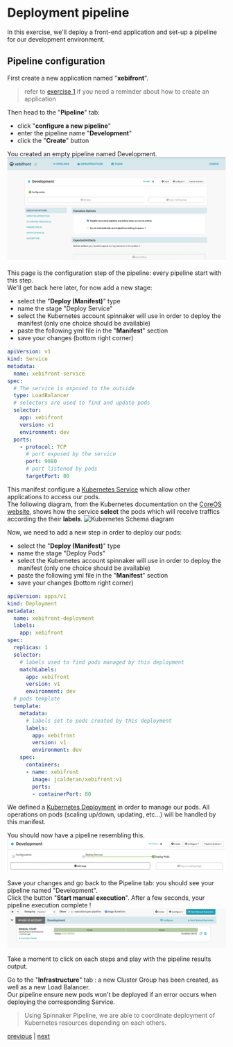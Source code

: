 # Deployment pipeline
In this exercise, we'll deploy a front-end application and set-up a pipeline for our development environment.

## Pipeline configuration
First create a new application named "**xebifront**".
> refer to [exercise 1](../../part1/exercise1/README.md) if you need a reminder about how to create an application

Then head to the "**Pipeline**" tab: 
- click "**configure a new pipeline**"
- enter the pipeline name "**Development**"
- click the "**Create**" button

You created an empty pipeline named Development.
![Pipeline configuration page](./emptyPipelineConfig.png)

This page is the configuration step of the pipeline: every pipeline start with this step.  
We'll get back here later, for now add a new stage:
- select the "**Deploy (Manifest)**" type
- name the stage "Deploy Service"
- select the Kubernetes account spinnaker will use in order to deploy the manifest (only one choice should be available)
- paste the following yml file in the "**Manifest**" section
- save your changes (bottom right corner)

```yaml
apiVersion: v1
kind: Service
metadata:
  name: xebifront-service
spec:
  # The service is exposed to the outside
  type: LoadBalancer
  # selectors are used to find and update pods
  selector:
    app: xebifront
    version: v1
    environment: dev
  ports:
    - protocol: TCP
      # port exposed by the service
      port: 9080
      # port listened by pods
      targetPort: 80
```

This manifest configure a [Kubernetes Service](https://kubernetes.io/docs/concepts/services-networking/service/) which allow other applications to access our pods.  
The following diagram, from the Kubernetes documentation on the [CoreOS website](https://coreos.com/kubernetes/docs/latest/services.html), 
shows how the service **select** the pods which will receive traffics according the their **labels**.
![Kubernetes Schema diagram](https://coreos.com/kubernetes/docs/latest/img/service.svg)

Now, we need to add a new step in order to deploy our pods:
- select the "**Deploy (Manifest)**" type
- name the stage "Deploy Pods"
- select the Kubernetes account spinnaker will use in order to deploy the manifest (only one choice should be available)
- paste the following yml file in the "**Manifest**" section
- save your changes (bottom right corner)  

```yaml
apiVersion: apps/v1
kind: Deployment
metadata:
  name: xebifront-deployment
  labels:
    app: xebifront
spec:
  replicas: 1
  selector:
    # labels used to find pods managed by this deployment
    matchLabels:
      app: xebifront
      version: v1
      environment: dev
  # pods template
  template:
    metadata:
      # labels set to pods created by this deployment
      labels:
        app: xebifront
        version: v1
        environment: dev
    spec:
      containers:
      - name: xebifront
        image: jcalderan/xebifront:v1
        ports:
        - containerPort: 80
```

We defined a [Kubernetes Deployment](https://kubernetes.io/docs/concepts/workloads/controllers/deployment/) in order to manage our pods. All operations on pods (scaling up/down, updating, etc...) will be handled by this manifest.  

You should now have a pipeline resembling this.
![Your pipeline overview](./pipeineOverview.png)


Save your changes and go back to the Pipeline tab: you should see your pipeline named "Development".  
Click the button "**Start manual execution**". After a few seconds, your pipeline execution complete !
![Your pipeline execution complete](./pipelineCompleted1.png)

Take a moment to click on each steps and play with the pipeline results output.  

Go to the "**Infrastructure**" tab : a new Cluster Group has been created, as well as a new Load Balancer.  
Our pipeline ensure new pods won't be deployed if an error occurs when deploying the corresponding Service.

> Using Spinnaker Pipeline, we are able to coordinate deployment of Kubernetes resources depending on each others.

[previous](../../part1/exercise1/README.md) | [next](../exercise2/README.md)
